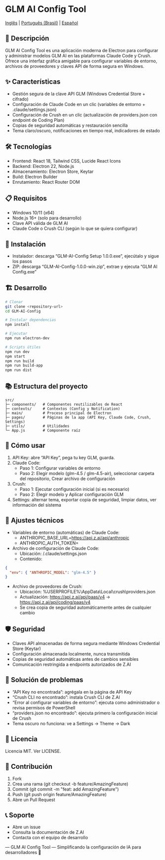# GLM AI Config Tool

[Inglês](/README.md) | [Português (Brasil)](/README.pt-BR.md) | [Español](/README.es.md)

## 📖 Descripción
GLM AI Config Tool es una aplicación moderna de Electron para configurar y administrar modelos GLM AI en las plataformas Claude Code y Crush. Ofrece una interfaz gráfica amigable para configurar variables de entorno, archivos de proveedores y claves API de forma segura en Windows.

## ✨ Características
- Gestión segura de la clave API GLM (Windows Credential Store + cifrado)
- Configuración de Claude Code en un clic (variables de entorno + .claude/settings.json)
- Configuración de Crush en un clic (actualización de providers.json con endpoint de Coding Plan)
- Copias de seguridad automáticas y restauración sencilla
- Tema claro/oscuro, notificaciones en tiempo real, indicadores de estado

## 🛠 Tecnologías
- Frontend: React 18, Tailwind CSS, Lucide React Icons
- Backend: Electron 22, Node.js
- Almacenamiento: Electron Store, Keytar
- Build: Electron Builder
- Enrutamiento: React Router DOM

## 📋 Requisitos
- Windows 10/11 (x64)
- Node.js 16+ (solo para desarrollo)
- Clave API válida de GLM AI
- Claude Code o Crush CLI (según lo que se quiera configurar)

## 🚀 Instalación

- Instalador: descarga “GLM-AI-Config Setup 1.0.0.exe”, ejecútalo y sigue los pasos
- ZIP: descarga “GLM-AI-Config-1.0.0-win.zip”, extrae y ejecuta “GLM AI Config.exe”

## 🏗 Desarrollo
```bash
# Clonar
git clone <repository-url>
cd GLM-AI-Config

# Instalar dependencias
npm install

# Ejecutar
npm run electron-dev

# Scripts útiles
npm run dev
npm start
npm run build
npm run build-app
npm run dist
```

## 📚 Estructura del proyecto
```
src/
├─ components/   # Componentes reutilizables de React
├─ contexts/     # Contextos (Config y Notification)
├─ main/         # Proceso principal de Electron
├─ pages/        # Páginas de la app (API Key, Claude Code, Crush, Settings)
├─ utils/        # Utilidades
└─ App.js        # Componente raíz
```

## 📖 Cómo usar
1) API Key: abre “API Key”, pega tu key GLM, guarda.
2) Claude Code:
   - Paso 1: Configurar variables de entorno
   - Paso 2: Elegir modelo (glm-4.5 / glm-4.5-air), seleccionar carpeta del repositorio, Crear archivo de configuración
3) Crush:
   - Paso 1: Ejecutar configuración inicial (si es necesario)
   - Paso 2: Elegir modelo y Aplicar configuración GLM
4) Settings: alternar tema, exportar copia de seguridad, limpiar datos, ver información del sistema

## 🔧 Ajustes técnicos
- Variables de entorno (automáticas) de Claude Code:
  - ANTHROPIC_BASE_URL=https://api.z.ai/api/anthropic
  - ANTHROPIC_AUTH_TOKEN=<tu-api-key>
- Archivo de configuración de Claude Code:
  - Ubicación: <tu-repo>/.claude/settings.json
  - Contenido:
```json
{
  "env": { "ANTHROPIC_MODEL": "glm-4.5" }
}
```
- Archivo de proveedores de Crush:
  - Ubicación: %USERPROFILE%\AppData\Local\crush\providers.json
  - Actualización: https://api.z.ai/api/paas/v4 → https://api.z.ai/api/coding/paas/v4
  - Se crea copia de seguridad automáticamente antes de cualquier cambio

## 🛡 Seguridad
- Claves API almacenadas de forma segura mediante Windows Credential Store (Keytar)
- Configuración almacenada localmente, nunca transmitida
- Copias de seguridad automáticas antes de cambios sensibles
- Comunicación restringida a endpoints autorizados de Z.AI

## 🐛 Solución de problemas
- “API Key no encontrada”: agrégala en la página de API Key
- “Crush CLI no encontrado”: instala Crush CLI de Z.AI
- “Error al configurar variables de entorno”: ejecuta como administrador o revisa permisos de PowerShell
- “providers.json no encontrado”: ejecuta primero la configuración inicial de Crush
- Tema oscuro no funciona: ve a Settings → Theme → Dark

## 📄 Licencia
Licencia MIT. Ver LICENSE.

## 👥 Contribución
1. Fork
2. Crea una rama (git checkout -b feature/AmazingFeature)
3. Commit (git commit -m "feat: add AmazingFeature")
4. Push (git push origin feature/AmazingFeature)
5. Abre un Pull Request

## 📞 Soporte
- Abre un issue
- Consulta la documentación de Z.AI
- Contacta con el equipo de desarrollo

—
GLM AI Config Tool — Simplificando la configuración de IA para desarrolladores 🚀